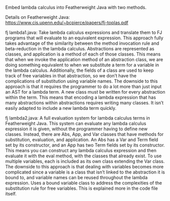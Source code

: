 Embed lambda calculus into Featherweight Java with two methods.

Details on Featherweight Java: https://www.cis.upenn.edu/~bcpierce/papers/fj-toplas.pdf

fj lambda1.java: Take lambda calculus expressions and translate them to FJ programs that will evaluate to an equivalent expression. This approach fully takes advantage of the similarity between the method invocation rule and beta-reduction in the lambda calculus. Abstractions are represented as classes, and application is a method of each of those classes. This means that when we invoke the application method of an abstraction class, we are doing something equivalent to when we substitute a term for a variable in the lambda calculus. Additionally, the fields of a class are used to keep track of free variables in that abstraction, so we don’t have the complications of substitution using variable names. The downside to this approach is that it requires the programmer to do a lot more than just input an AST for a lambda term. A new class must be written for every abstraction within the term. This means that encoding a lambda expression that has many abstractions within abstractions requires writing many classes. It isn’t easily adapted to include a new lambda term quickly.

fj lambda2.java: A full evaluation system for lambda calculus terms in Featherweight Java. This system can evaluate any lambda calculus expression it is given, without the programmer having to define new classes. Instead, there are Abs, App, and Var classes that have methods for substitution, evaluation, and application. An Abs has a Var and Term field set by its constructor, and an App has two Term fields set by its constructor. This means you can construct any lambda calculus expression and then evaluate it with the eval method, with the classes that already exist. To use multiple variables, each is included as its own class extending the Var class. The downside to this approach is that dealing with variables becomes more complicated since a variable is a class that isn’t linked to the abstraction it is bound to, and variable names can be reused throughout the lambda expression. Uses a bound variable class to address the complexities of the substitution rule for free variables. This is explained more in the code file itself.
